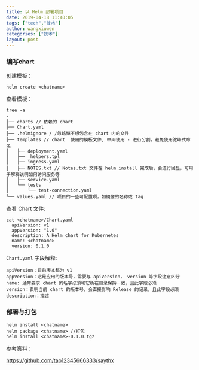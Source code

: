 ```yaml
---
title: 以 Helm 部署项目
date: 2019-04-18 11:40:05
tags: ["tech","技术"]
author: wangxiuwen
categories: ["技术"]
layout: post
---
```


### 编写chart

创建模板：

```
helm create <chatname>
```

查看模板：
```
tree -a
.
├── charts // 依赖的 chart
├── Chart.yaml
├── .helmignore / /忽略掉不想包含在 chart 内的文件
├── templates // chart  使用的模板文件, 中间使用 - 进行分割，避免使用驼峰式命名
│   ├── deployment.yaml
│   ├── _helpers.tpl
│   ├── ingress.yaml
│   ├── NOTES.txt // Notes.txt 文件在 helm install 完成后，会进行回显，可用于解释说明如何访问服务等
│   ├── service.yaml
│   └── tests
│       └── test-connection.yaml
└── values.yaml // 项目的一些可配置项，如镜像的名称或 tag
```

查看 Chart 文件:
```
cat <chatname>/Chart.yaml
  apiVersion: v1
  appVersion: "1.0"
  description: A Helm chart for Kubernetes
  name: <chatname>
  version: 0.1.0
```

`Chart.yaml` 字段解释:

```
apiVersion：目前版本都为 v1
appVersion：这是应用的版本号，需要与 apiVersion， version 等字段注意区分
name: 通常要求 chart 的名字必须和它所在目录保持一致，且此字段必须
version：表明当前 chart 的版本号，会直接影响 Release 的记录，且此字段必须
description：描述
```

 ### 部署与打包

```
helm install <chatname>
helm package <chatname> //打包
helm install <chatname>-0.1.0.tgz
```



参考资料：

<https://github.com/tao12345666333/saythx>